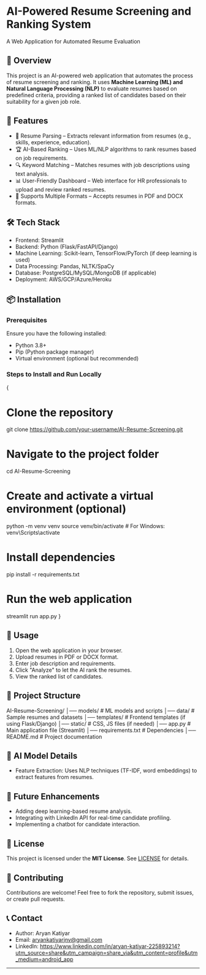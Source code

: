 # AI-Powered Resume Screening and Ranking System 
A Web Application for Automated Resume Evaluation

## 🚀 Overview  
This project is an AI-powered web application that automates the process of resume screening and ranking. It uses **Machine Learning (ML) and Natural Language Processing (NLP)** to evaluate resumes based on predefined criteria, providing a ranked list of candidates based on their suitability for a given job role.

## 🎯 Features  
- 📄 Resume Parsing – Extracts relevant information from resumes (e.g., skills, experience, education).  
- 🏆 AI-Based Ranking – Uses ML/NLP algorithms to rank resumes based on job requirements.  
- 🔍 Keyword Matching – Matches resumes with job descriptions using text analysis.  
- 📊 User-Friendly Dashboard – Web interface for HR professionals to upload and review ranked resumes.  
- 📁 Supports Multiple Formats – Accepts resumes in PDF and DOCX formats.  

## 🛠️ Tech Stack  
- Frontend: Streamlit  
- Backend: Python (Flask/FastAPI/Django)  
- Machine Learning: Scikit-learn, TensorFlow/PyTorch (if deep learning is used)  
- Data Processing: Pandas, NLTK/SpaCy  
- Database: PostgreSQL/MySQL/MongoDB (if applicable)  
- Deployment: AWS/GCP/Azure/Heroku  

## 📦 Installation  
### Prerequisites  
Ensure you have the following installed:  
- Python 3.8+  
- Pip (Python package manager)  
- Virtual environment (optional but recommended)  

### Steps to Install and Run Locally  
{
# Clone the repository
git clone https://github.com/your-username/AI-Resume-Screening.git

# Navigate to the project folder
cd AI-Resume-Screening

# Create and activate a virtual environment (optional)
python -m venv venv
source venv/bin/activate  # For Windows: venv\Scripts\activate

# Install dependencies
pip install -r requirements.txt

# Run the web application
streamlit run app.py
}

## 🚀 Usage  
1. Open the web application in your browser.  
2. Upload resumes in PDF or DOCX format.  
3. Enter job description and requirements.  
4. Click "Analyze" to let the AI rank the resumes.  
5. View the ranked list of candidates.  

## 📁 Project Structure  

AI-Resume-Screening/
│── models/               # ML models and scripts
│── data/                 # Sample resumes and datasets
│── templates/            # Frontend templates (if using Flask/Django)
│── static/               # CSS, JS files (if needed)
│── app.py                # Main application file (Streamlit)
│── requirements.txt       # Dependencies
│── README.md             # Project documentation


## 🤖 AI Model Details  
- Feature Extraction: Uses NLP techniques (TF-IDF, word embeddings) to extract features from resumes.  
  

## 🎯 Future Enhancements  
- Adding deep learning-based resume analysis.  
- Integrating with LinkedIn API for real-time candidate profiling.  
- Implementing a chatbot for candidate interaction.  

## 📜 License  
This project is licensed under the **MIT License**. See [LICENSE](LICENSE) for details.  

## 🙌 Contributing  
Contributions are welcome! Feel free to fork the repository, submit issues, or create pull requests.  

## 📞 Contact  
- Author: Aryan Katiyar  
- Email: aryankatiyarjnv@gmail.com  
- LinkedIn: https://www.linkedin.com/in/aryan-katiyar-225893214?utm_source=share&utm_campaign=share_via&utm_content=profile&utm_medium=android_app 

---

